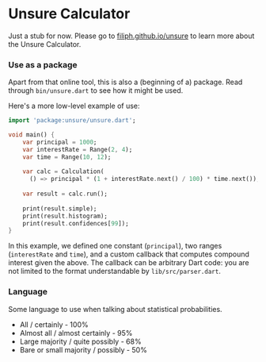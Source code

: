# Unsure Calculator

Just a stub for now. Please go to 
[filiph.github.io/unsure](https://filiph.github.io/unsure) to learn more
about the Unsure Calculator.

### Use as a package

Apart from that online tool, this is also a (beginning of a) package. 
Read through `bin/unsure.dart` to see how it might be used.

Here's a more low-level example of use:

```dart
import 'package:unsure/unsure.dart';

void main() {
    var principal = 1000;
    var interestRate = Range(2, 4);
    var time = Range(10, 12);
    
    var calc = Calculation(
      () => principal * (1 + interestRate.next() / 100) * time.next());
    
    var result = calc.run();
    
    print(result.simple);
    print(result.histogram);
    print(result.confidences[99]);
}

```

In this example, we defined one constant (`principal`), two ranges
(`interestRate` and `time`), and a custom callback that computes compound
interest given the above. The callback can be arbitrary Dart code: you are
not limited to the format understandable by `lib/src/parser.dart`.

### Language

Some language to use when talking about statistical probabilities.

* All / certainly - 100%
* Almost all / almost certainly - 95%
* Large majority / quite possibly - 68%
* Bare or small majority / possibly - 50%

